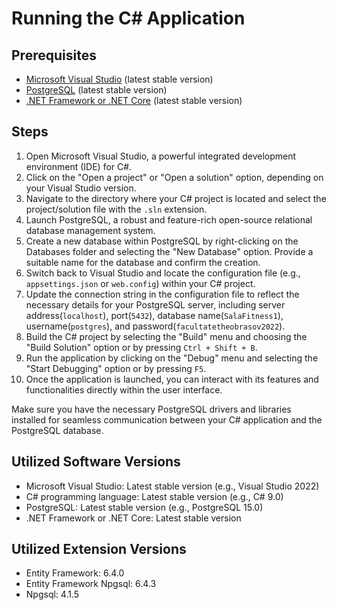 # Running the C# Application

## Prerequisites
- [Microsoft Visual Studio](https://visualstudio.microsoft.com/) (latest stable version)
- [PostgreSQL](https://www.postgresql.org/) (latest stable version)
- [.NET Framework or .NET Core](https://dotnet.microsoft.com/) (latest stable version)

## Steps
1. Open Microsoft Visual Studio, a powerful integrated development environment (IDE) for C#.
2. Click on the "Open a project" or "Open a solution" option, depending on your Visual Studio version.
3. Navigate to the directory where your C# project is located and select the project/solution file with the `.sln` extension.
4. Launch PostgreSQL, a robust and feature-rich open-source relational database management system.
5. Create a new database within PostgreSQL by right-clicking on the Databases folder and selecting the "New Database" option. Provide a suitable name for the database and confirm the creation.
6. Switch back to Visual Studio and locate the configuration file (e.g., `appsettings.json` or `web.config`) within your C# project.
7. Update the connection string in the configuration file to reflect the necessary details for your PostgreSQL server, including server address(`localhost`), port(`5432`), database name(`SalaFitness1`), username(`postgres`), and password(`facultatetheobrasov2022`).
8. Build the C# project by selecting the "Build" menu and choosing the "Build Solution" option or by pressing `Ctrl + Shift + B`.
9. Run the application by clicking on the "Debug" menu and selecting the "Start Debugging" option or by pressing `F5`.
10. Once the application is launched, you can interact with its features and functionalities directly within the user interface.

Make sure you have the necessary PostgreSQL drivers and libraries installed for seamless communication between your C# application and the PostgreSQL database.

## Utilized Software Versions
- Microsoft Visual Studio: Latest stable version (e.g., Visual Studio 2022)
- C# programming language: Latest stable version (e.g., C# 9.0)
- PostgreSQL: Latest stable version (e.g., PostgreSQL 15.0)
- .NET Framework or .NET Core: Latest stable version

## Utilized Extension Versions
- Entity Framework: 6.4.0
- Entity Framework Npgsql: 6.4.3
- Npgsql: 4.1.5
